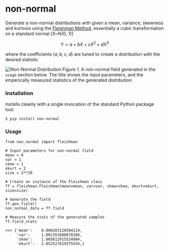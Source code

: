 # non-normal
Generate a non-normal distributions with given a mean, variance, skewness and kurtosis using
the [Fleishman Method](https://link.springer.com/article/10.1007/BF02293811),
essentially a cubic transformation on a standard normal [X~N(0, 1)]

$$
Y =a +bX +cX^2 +dX^3
$$

where the coefficients ($a, b, c, d$) are tuned to create a distribution
with the desired statistic

![Non-Normal Distribution](./docs/imgs/banner.png)
Figure 1. A non-normal field generated in the `usage` section below. The title
shows the input parameters, and the emperically measured statistics of the 
generated distribution

### Installation

Installs cleanly with a single invocation of the standard Python package tool:

```
$ pip install non-normal
```

### Usage

```
from non_normal import fleishman

# Input parameters for non-normal field
mean = 0
var = 1
skew = 1
ekurt = 2
size = 2**20

# Create an instance of the Fleishman class
ff = fleishman.Fleishman(mean=mean, var=var, skew=skew, ekurt=ekurt, size=size)

# Generate the field
ff.gen_field()
non_normal_data = ff.field

# Measure the stats of the generated samples
ff.field_stats

>>> {'mean':    0.000203128504124, 
     'var':     1.001352686678266, 
     'skew':    1.005612915524984, 
     'ekurt':   2.052527629375554,}
```

